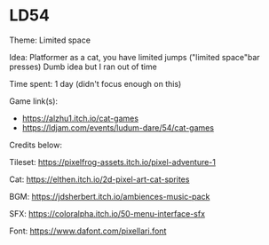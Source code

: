 # LD54

Theme: Limited space

Idea: Platformer as a cat, you have limited jumps ("limited space"bar presses)
Dumb idea but I ran out of time

Time spent: 1 day (didn't focus enough on this)

Game link(s):
* https://alzhu1.itch.io/cat-games
* https://ldjam.com/events/ludum-dare/54/cat-games

Credits below:

Tileset: https://pixelfrog-assets.itch.io/pixel-adventure-1

Cat: https://elthen.itch.io/2d-pixel-art-cat-sprites

BGM: https://jdsherbert.itch.io/ambiences-music-pack

SFX: https://coloralpha.itch.io/50-menu-interface-sfx

Font: https://www.dafont.com/pixellari.font